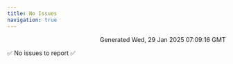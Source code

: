 ```yaml
---
title: No Issues
navigation: true
---
```


<p style="text-align:right;color:#cccs">
Generated Wed, 29 Jan 2025 07:09:16 GMT
</p>
<p>✅ No issues to report ✅</p>



